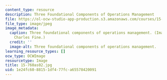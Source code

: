 ```yaml
---
content_type: resource
description: Three Foundational Components of Operations Management
file: https://ol-ocw-studio-app-production.s3.amazonaws.com/courses/15-760a-operations-management-spring-2002/1e24fc6088151df477fca65578420091_15-760as02.jpg
file_type: image/jpeg
image_metadata:
  caption: Three foundational components of operations management. (Image by Prof.
    Charles Fine.)
  credit: ''
  image-alt: Three foundational components of operations management.
learning_resource_types: []
ocw_type: OCWImage
resourcetype: Image
title: 15-760as02.jpg
uid: 1e24fc60-8815-1df4-77fc-a65578420091
---
```

